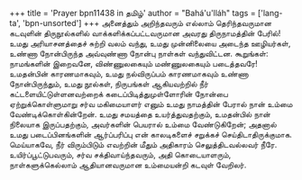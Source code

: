 +++
title = 'Prayer bpn11438 in தமிழ்'
author = "Bahá'u'lláh"
tags = ['lang-ta', 'bpn-unsorted']
+++
அனைத்தும் அறிந்தவரும் எல்லாம் தெரிந்தவருமான  கடவுளின்  திருநூல்களில் வாக்களிக்கப்பட்டவருமான  அவரது திருநாமத்தின் பேரில்! உமது அரியாசனத்தைச் சுற்றி வலம் வந்து, உமது முன்னிலையை அடைந்த ஊழியர்கள், உண்ணா நோன்பிருந்த அவ்வுண்ணா நோன்பு நாள்கள் வந்துவிட்டன. கூறுங்கள்: நாமங்களின் இறைவனே, விண்ணுலகையும் மண்ணுலகையும் படைத்தவரே! உமதன்பின் காரணமாகவும், உமது நல்விருப்பம் காரணமாகவும் உண்ணா நோன்பிருந்தும், உமது நூல்கள், நிருபங்கள் ஆகியவற்றில் நீர் கட்டளையிட்டுள்ளனவற்றைக் கடைப்பிடித்துமுள்ளோரின் நோன்பை ஏற்றுக்கொள்ளுமாறு சர்வ மகிமையாளர்  எனும் உமது நாமத்தின் பேரால் நான் உம்மை வேண்டிக்கொள்கின்றேன். உமது சமயத்தை உயர்த்துவதற்கும், உமதன்பில் நான் நிலையாக இருப்பதற்கும், அவர்களின் பெயரால் உம்மை வேண்டுகிறேன்; அதனால் உமது படைப்பினங்களின் ஆர்ப்பரிப்பு என் காலடிகளைச் சறுக்கச் செய்திடாதிருக்குமாக. மெய்யாகவே, நீர் விரும்பிடும் எவற்றின் மீதும் அதிகாரம் செலுத்திடவல்லவர் நீரே. உயிர்ப்பூட்டுபவரும், சர்வ சக்திவாய்ந்தவரும், அதி கொடையாளரும், நாள்களுக்கெல்லாம் ஆதியானவருமான உம்மையன்றி கடவுள் வேறிலர்.

